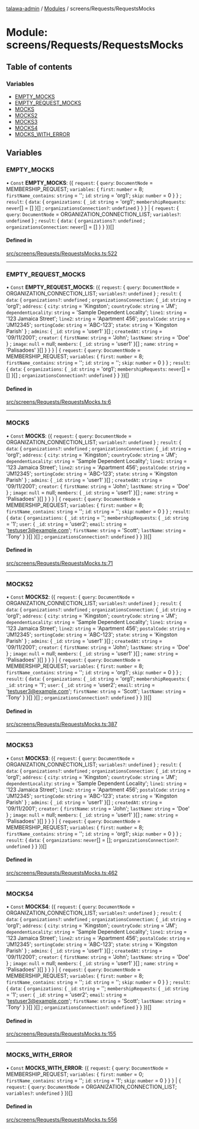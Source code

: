[talawa-admin](../README.md) / [Modules](../modules.md) / screens/Requests/RequestsMocks

# Module: screens/Requests/RequestsMocks

## Table of contents

### Variables

- [EMPTY\_MOCKS](screens_Requests_RequestsMocks.md#empty_mocks)
- [EMPTY\_REQUEST\_MOCKS](screens_Requests_RequestsMocks.md#empty_request_mocks)
- [MOCKS](screens_Requests_RequestsMocks.md#mocks)
- [MOCKS2](screens_Requests_RequestsMocks.md#mocks2)
- [MOCKS3](screens_Requests_RequestsMocks.md#mocks3)
- [MOCKS4](screens_Requests_RequestsMocks.md#mocks4)
- [MOCKS\_WITH\_ERROR](screens_Requests_RequestsMocks.md#mocks_with_error)

## Variables

### EMPTY\_MOCKS

• `Const` **EMPTY\_MOCKS**: (\{ `request`: \{ `query`: `DocumentNode` = MEMBERSHIP\_REQUEST; `variables`: \{ `first`: `number` = 8; `firstName_contains`: `string` = ''; `id`: `string` = 'org1'; `skip`: `number` = 0 \}  \} ; `result`: \{ `data`: \{ `organizations`: \{ `_id`: `string` = 'org1'; `membershipRequests`: `never`[] = [] \}[] ; `organizationsConnection?`: `undefined`  \}  \}  \} \| \{ `request`: \{ `query`: `DocumentNode` = ORGANIZATION\_CONNECTION\_LIST; `variables?`: `undefined`  \} ; `result`: \{ `data`: \{ `organizations?`: `undefined` ; `organizationsConnection`: `never`[] = [] \}  \}  \})[]

#### Defined in

[src/screens/Requests/RequestsMocks.ts:522](https://github.com/palisadoes/talawa-admin/blob/bf9852d/src/screens/Requests/RequestsMocks.ts#L522)

___

### EMPTY\_REQUEST\_MOCKS

• `Const` **EMPTY\_REQUEST\_MOCKS**: (\{ `request`: \{ `query`: `DocumentNode` = ORGANIZATION\_CONNECTION\_LIST; `variables?`: `undefined`  \} ; `result`: \{ `data`: \{ `organizations?`: `undefined` ; `organizationsConnection`: \{ `_id`: `string` = 'org1'; `address`: \{ `city`: `string` = 'Kingston'; `countryCode`: `string` = 'JM'; `dependentLocality`: `string` = 'Sample Dependent Locality'; `line1`: `string` = '123 Jamaica Street'; `line2`: `string` = 'Apartment 456'; `postalCode`: `string` = 'JM12345'; `sortingCode`: `string` = 'ABC-123'; `state`: `string` = 'Kingston Parish' \} ; `admins`: \{ `_id`: `string` = 'user1' \}[] ; `createdAt`: `string` = '09/11/2001'; `creator`: \{ `firstName`: `string` = 'John'; `lastName`: `string` = 'Doe' \} ; `image`: ``null`` = null; `members`: \{ `_id`: `string` = 'user1' \}[] ; `name`: `string` = 'Palisadoes' \}[]  \}  \}  \} \| \{ `request`: \{ `query`: `DocumentNode` = MEMBERSHIP\_REQUEST; `variables`: \{ `first`: `number` = 8; `firstName_contains`: `string` = ''; `id`: `string` = ''; `skip`: `number` = 0 \}  \} ; `result`: \{ `data`: \{ `organizations`: \{ `_id`: `string` = 'org1'; `membershipRequests`: `never`[] = [] \}[] ; `organizationsConnection?`: `undefined`  \}  \}  \})[]

#### Defined in

[src/screens/Requests/RequestsMocks.ts:6](https://github.com/palisadoes/talawa-admin/blob/bf9852d/src/screens/Requests/RequestsMocks.ts#L6)

___

### MOCKS

• `Const` **MOCKS**: (\{ `request`: \{ `query`: `DocumentNode` = ORGANIZATION\_CONNECTION\_LIST; `variables?`: `undefined`  \} ; `result`: \{ `data`: \{ `organizations?`: `undefined` ; `organizationsConnection`: \{ `_id`: `string` = 'org1'; `address`: \{ `city`: `string` = 'Kingston'; `countryCode`: `string` = 'JM'; `dependentLocality`: `string` = 'Sample Dependent Locality'; `line1`: `string` = '123 Jamaica Street'; `line2`: `string` = 'Apartment 456'; `postalCode`: `string` = 'JM12345'; `sortingCode`: `string` = 'ABC-123'; `state`: `string` = 'Kingston Parish' \} ; `admins`: \{ `_id`: `string` = 'user1' \}[] ; `createdAt`: `string` = '09/11/2001'; `creator`: \{ `firstName`: `string` = 'John'; `lastName`: `string` = 'Doe' \} ; `image`: ``null`` = null; `members`: \{ `_id`: `string` = 'user1' \}[] ; `name`: `string` = 'Palisadoes' \}[]  \}  \}  \} \| \{ `request`: \{ `query`: `DocumentNode` = MEMBERSHIP\_REQUEST; `variables`: \{ `first`: `number` = 8; `firstName_contains`: `string` = ''; `id`: `string` = ''; `skip`: `number` = 0 \}  \} ; `result`: \{ `data`: \{ `organizations`: \{ `_id`: `string` = ''; `membershipRequests`: \{ `_id`: `string` = '1'; `user`: \{ `_id`: `string` = 'user2'; `email`: `string` = 'testuser3@example.com'; `firstName`: `string` = 'Scott'; `lastName`: `string` = 'Tony' \}  \}[]  \}[] ; `organizationsConnection?`: `undefined`  \}  \}  \})[]

#### Defined in

[src/screens/Requests/RequestsMocks.ts:71](https://github.com/palisadoes/talawa-admin/blob/bf9852d/src/screens/Requests/RequestsMocks.ts#L71)

___

### MOCKS2

• `Const` **MOCKS2**: (\{ `request`: \{ `query`: `DocumentNode` = ORGANIZATION\_CONNECTION\_LIST; `variables?`: `undefined`  \} ; `result`: \{ `data`: \{ `organizations?`: `undefined` ; `organizationsConnection`: \{ `_id`: `string` = 'org1'; `address`: \{ `city`: `string` = 'Kingston'; `countryCode`: `string` = 'JM'; `dependentLocality`: `string` = 'Sample Dependent Locality'; `line1`: `string` = '123 Jamaica Street'; `line2`: `string` = 'Apartment 456'; `postalCode`: `string` = 'JM12345'; `sortingCode`: `string` = 'ABC-123'; `state`: `string` = 'Kingston Parish' \} ; `admins`: \{ `_id`: `string` = 'user1' \}[] ; `createdAt`: `string` = '09/11/2001'; `creator`: \{ `firstName`: `string` = 'John'; `lastName`: `string` = 'Doe' \} ; `image`: ``null`` = null; `members`: \{ `_id`: `string` = 'user1' \}[] ; `name`: `string` = 'Palisadoes' \}[]  \}  \}  \} \| \{ `request`: \{ `query`: `DocumentNode` = MEMBERSHIP\_REQUEST; `variables`: \{ `first`: `number` = 8; `firstName_contains`: `string` = ''; `id`: `string` = 'org1'; `skip`: `number` = 0 \}  \} ; `result`: \{ `data`: \{ `organizations`: \{ `_id`: `string` = 'org1'; `membershipRequests`: \{ `_id`: `string` = '1'; `user`: \{ `_id`: `string` = 'user2'; `email`: `string` = 'testuser3@example.com'; `firstName`: `string` = 'Scott'; `lastName`: `string` = 'Tony' \}  \}[]  \}[] ; `organizationsConnection?`: `undefined`  \}  \}  \})[]

#### Defined in

[src/screens/Requests/RequestsMocks.ts:387](https://github.com/palisadoes/talawa-admin/blob/bf9852d/src/screens/Requests/RequestsMocks.ts#L387)

___

### MOCKS3

• `Const` **MOCKS3**: (\{ `request`: \{ `query`: `DocumentNode` = ORGANIZATION\_CONNECTION\_LIST; `variables?`: `undefined`  \} ; `result`: \{ `data`: \{ `organizations?`: `undefined` ; `organizationsConnection`: \{ `_id`: `string` = 'org1'; `address`: \{ `city`: `string` = 'Kingston'; `countryCode`: `string` = 'JM'; `dependentLocality`: `string` = 'Sample Dependent Locality'; `line1`: `string` = '123 Jamaica Street'; `line2`: `string` = 'Apartment 456'; `postalCode`: `string` = 'JM12345'; `sortingCode`: `string` = 'ABC-123'; `state`: `string` = 'Kingston Parish' \} ; `admins`: \{ `_id`: `string` = 'user1' \}[] ; `createdAt`: `string` = '09/11/2001'; `creator`: \{ `firstName`: `string` = 'John'; `lastName`: `string` = 'Doe' \} ; `image`: ``null`` = null; `members`: \{ `_id`: `string` = 'user1' \}[] ; `name`: `string` = 'Palisadoes' \}[]  \}  \}  \} \| \{ `request`: \{ `query`: `DocumentNode` = MEMBERSHIP\_REQUEST; `variables`: \{ `first`: `number` = 8; `firstName_contains`: `string` = ''; `id`: `string` = 'org1'; `skip`: `number` = 0 \}  \} ; `result`: \{ `data`: \{ `organizations`: `never`[] = []; `organizationsConnection?`: `undefined`  \}  \}  \})[]

#### Defined in

[src/screens/Requests/RequestsMocks.ts:462](https://github.com/palisadoes/talawa-admin/blob/bf9852d/src/screens/Requests/RequestsMocks.ts#L462)

___

### MOCKS4

• `Const` **MOCKS4**: (\{ `request`: \{ `query`: `DocumentNode` = ORGANIZATION\_CONNECTION\_LIST; `variables?`: `undefined`  \} ; `result`: \{ `data`: \{ `organizations?`: `undefined` ; `organizationsConnection`: \{ `_id`: `string` = 'org1'; `address`: \{ `city`: `string` = 'Kingston'; `countryCode`: `string` = 'JM'; `dependentLocality`: `string` = 'Sample Dependent Locality'; `line1`: `string` = '123 Jamaica Street'; `line2`: `string` = 'Apartment 456'; `postalCode`: `string` = 'JM12345'; `sortingCode`: `string` = 'ABC-123'; `state`: `string` = 'Kingston Parish' \} ; `admins`: \{ `_id`: `string` = 'user1' \}[] ; `createdAt`: `string` = '09/11/2001'; `creator`: \{ `firstName`: `string` = 'John'; `lastName`: `string` = 'Doe' \} ; `image`: ``null`` = null; `members`: \{ `_id`: `string` = 'user1' \}[] ; `name`: `string` = 'Palisadoes' \}[]  \}  \}  \} \| \{ `request`: \{ `query`: `DocumentNode` = MEMBERSHIP\_REQUEST; `variables`: \{ `first`: `number` = 8; `firstName_contains`: `string` = ''; `id`: `string` = ''; `skip`: `number` = 0 \}  \} ; `result`: \{ `data`: \{ `organizations`: \{ `_id`: `string` = ''; `membershipRequests`: \{ `_id`: `string` = '1'; `user`: \{ `_id`: `string` = 'user2'; `email`: `string` = 'testuser3@example.com'; `firstName`: `string` = 'Scott'; `lastName`: `string` = 'Tony' \}  \}[]  \}[] ; `organizationsConnection?`: `undefined`  \}  \}  \})[]

#### Defined in

[src/screens/Requests/RequestsMocks.ts:155](https://github.com/palisadoes/talawa-admin/blob/bf9852d/src/screens/Requests/RequestsMocks.ts#L155)

___

### MOCKS\_WITH\_ERROR

• `Const` **MOCKS\_WITH\_ERROR**: (\{ `request`: \{ `query`: `DocumentNode` = MEMBERSHIP\_REQUEST; `variables`: \{ `first`: `number` = 0; `firstName_contains`: `string` = ''; `id`: `string` = '1'; `skip`: `number` = 0 \}  \}  \} \| \{ `request`: \{ `query`: `DocumentNode` = ORGANIZATION\_CONNECTION\_LIST; `variables?`: `undefined`  \}  \})[]

#### Defined in

[src/screens/Requests/RequestsMocks.ts:556](https://github.com/palisadoes/talawa-admin/blob/bf9852d/src/screens/Requests/RequestsMocks.ts#L556)
